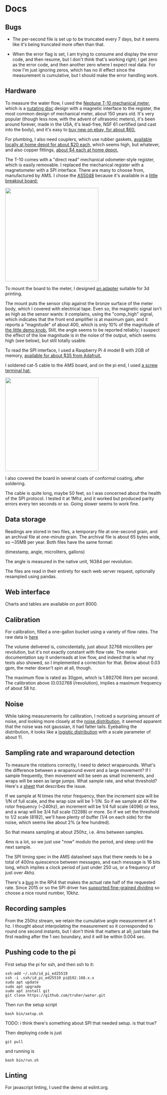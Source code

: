 # Docs

## Bugs

* The per-second file is set up to be truncated every 7 days, but it seems like
it's being truncated more often than that.

* When the error flag is set, I am trying to consume and display the error
code, and then resume, but I don't think that's working right; I get zero
as the error code, and then another zero where I expect real data.  For now
I'm just ignoring zeros, which has no ill effect since the measurement
is cumulative, but I should make the error handling work.

## Hardware

To measure the water flow, I used the
[Neptune T-10 mechanical meter,](https://www.neptunetg.com/globalassets/products/literature/20-004231-ps-t-10-small-02.20.pdf)
which is a
[nutating disc](https://en.wikipedia.org/wiki/Nutating_disc_engine#Water_meters)
design with a magnetic interface to the register, the most common design of
mechanical meter, about 150 years old.  It's very popular (though less now,
with the advent of ultrasonic meters), it's been around forever, made in the USA,
it's lead-free, NSF 61 certified (and cast into the body),
and it's easy to 
[buy new on ebay, for about $60.](https://www.ebay.com/itm/Neptune-5-8x3-4-Water-Meter-T-10-Trident-NSF61-Direct-Read-Cubic-Feet-qty-avail/264510110592)

For plumbing, I also need couplers, which use rubber gaskets, 
[available locally at home depot for about $20 each,](https://www.homedepot.com/p/Everbilt-3-4-in-FIP-x-1-in-MIP-Brass-Adapter-Fitting-801829/300096110)
which seems high, but whatever, and also copper fittings, 
[about $4 each at home depot.](https://www.homedepot.com/p/Everbilt-3-4-in-Copper-Pressure-Cup-x-FIP-Female-Adapter-Fitting-C603HD34/100347144)

The T-10 comes with a "direct read" mechanical odometer-style register, which
is easily removable.
I replaced the mechanical register with a magnetometer with a SPI interface.
There are many to choose from, manufactured by AMS.  I chose the
[AS5048](https://ams.com/documents/20143/36005/AS5048_DS000298_4-00.pdf)
because it's available in a
[little breakout board:](https://ams.com/documents/20143/36005/AS5048_UG000223_1-00.pdf)

<img src="https://ams.com/documents/20143/36005/AS5048A_IM000200_1-00.png" width="300">

To mount the board to the meter, I designed 
[an adapter](https://cad.onshape.com/documents/ed2b755e4b344f41f9b4f153/w/52855fbdfec80d94d3c574bc/e/c719515288ca89ce0e0c505f)
suitable for 3d printing.

The mount puts the sensor chip against the bronze surface of the meter body,
which I covered with electrical tape.  Even so, the magnetic signal isn't
as high as the sensor wants: it complains, using the "comp_high" signal, which 
indicates that the front end amplifier is at maximum gain, and it reports a
"magnitude" of about 400, which is only 10% of the magnitude of
[the little demo knob.](https://ams.com/rmh05-dk-xx)
Still, the angle seems to be reported reliably; I suspect the effect of the
low magnitude is in the noise of the output, which seems high (see below),
but still totally usable.

To read the SPI interface, I used a Raspberry Pi 4 model B with 2GB of memory,
[available for about $35 from Adafruit.](https://www.adafruit.com/product/4295?src=raspberrypi)

I soldered cat-5 cable to the AMS board, and on the pi end, I used
[a screw terminal hat:](https://www.adafruit.com/product/2711)

<img src="https://cdn-shop.adafruit.com/1200x900/2711-07.jpg" width="300">

I also covered the board in several coats of conformal coating, after soldering.

The cable is quite long, maybe 50 feet, so I was concerned about the health of
the SPI protocol.  I tested it at 1Mhz, and it worked but produced parity errors every
ten seconds or so.  Going slower seems to work fine.

## Data storage

Readings are stored in two files, a temporary file at one-second grain, and
an archival file at one-minute grain.  The archival file is about 65 bytes wide,
so ~35MB per year.  Both files have the same format:

(timestamp, angle, microliters, gallons)

The angle is measured in the native unit, 16384 per revolution.

The files are read in their entirety for each web server request, optionally
resampled using pandas.

## Web interface

Charts and tables are available on port 8000.

## Calibration

For calibration, filled a one-gallon bucket using a variety of flow rates.
The raw data is
[here](https://docs.google.com/spreadsheets/d/1O37uR9_JQVNBmYMsrM4oETmit82RlsSE_1_1l7Ao1wo)

The volume delivered is, coincidentally, just about 32768 microliters per
revolution, but it's not exactly constant with flow rate.  The meter
documentation say it underreads
at low flow, and indeed that is what my tests also showed, so I implemented a
correction for that.  Below about 0.03 gpm, the meter doesn't spin at all,
though.

The maximum flow is rated as 30gpm, which is 1.892706 liters per second.
The calibration above (0.032768 l/revolution), implies a maximum frequency
of about 58 hz.

## Noise

While taking measurements for calibration, I noticed a surprising amount of
noise, and looking more closely at the
[noise distribution](https://docs.google.com/spreadsheets/d/153bSOcj6DG9ZaQCR5sueHISp-S0PoG_9jYN1WSCfg5A/edit#gid=1968557407),
it seemed apparent that the noise was not gaussian, it had fatter tails.
Eyeballing the distribution, it looks like a 
[logistic distribution](https://docs.google.com/spreadsheets/d/1q9odMM0U0Cxd5ZDjjLNkgDjWzsQ7dvr84Ji8LZrGVd4/edit#gid=1405567906)
with a scale parameter of about 11.

## Sampling rate and wraparound detection

To measure the rotations correctly, I need to detect wraparounds.  What's the
difference between a wraparound event and a large movement?  If I sample
frequently, then movement will be seen as small increments, and wraps will
be seen as large jumps.  What sample rate, and what threshold?  Here's a
[sheet](https://docs.google.com/spreadsheets/d/1Ie6DBu71nSI5hlFVagpond2o71K_aIHwnMKyv1chwAo)
that describes the issue.

If we sample at N times the rotor frequency, then the increment size will be 1/N
of full scale, and the wrap size will be 1-1/N.  So if we sample at 4X the rotor
frequency (~240hz), an increment will be 1/4 full scale (4096) or less, and a
wrap will be 3/4 full scale (12288) or more.  So if we set the threshold to 1/2
scale (8192), we'll have plenty of buffer (1/4 on each side) for the noise, which seems
like about 2% (a few hundred).

So that means sampling at about 250hz, i.e. 4ms between samples.

4ms is a lot, so we just use "now" modulo the period, and sleep until the next
sample.

The SPI timing spec in the AMS datasheet says that there needs to be a total of
400ns quiescence between messages, and each message is 16 bits long, which
implies a clock period of just under 250 us, or a frequency of just over 4khz.

There's a
[bug](https://github.com/raspberrypi/linux/issues/3381) in the RPi4 that makes
the actual rate half of the requested rate. Since 2015 or so the SPI driver has
[supported fine-grained dividing](https://www.raspberrypi.org/forums/viewtopic.php?f=44&t=43442&p=347073)
so choose a nice round number, 10khz.

## Recording samples

From the 250hz stream, we retain the cumulative angle measurement at 1 hz.  I
thought about interpolating the measurement so it corresponded to round one
second instants, but I don't think that matters at all; just take the first
reading after the 1 sec boundary, and it will be within 0.004 sec.

## Pushing code to the pi

First setup the pi for ssh, and then ssh to it:

```
ssh-add ~/.ssh/id_pi_ed25519
ssh -i .ssh/id_pi_ed25519 pi@192.168.x.x
sudo apt update
sudo apt upgrade
sudo apt install git
git clone https://github.com/truher/water.git
```

Then run the setup script

```
bash bin/setup.sh
```

TODO: i think there's something about SPI that needed setup.  is that true?

Then deploying code is just

```
git pull
```

and running is

```
bash bin/run.sh
```

## Linting

For javascript linting, I used the demo at eslint.org.

